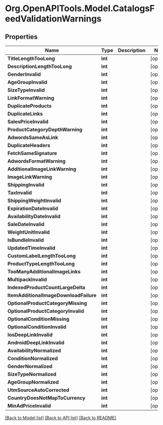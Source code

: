 
# Org.OpenAPITools.Model.CatalogsFeedValidationWarnings

## Properties

Name | Type | Description | Notes
------------ | ------------- | ------------- | -------------
**TitleLengthTooLong** | **int** |  | [optional] 
**DescriptionLengthTooLong** | **int** |  | [optional] 
**GenderInvalid** | **int** |  | [optional] 
**AgeGroupInvalid** | **int** |  | [optional] 
**SizeTypeInvalid** | **int** |  | [optional] 
**LinkFormatWarning** | **int** |  | [optional] 
**DuplicateProducts** | **int** |  | [optional] 
**DuplicateLinks** | **int** |  | [optional] 
**SalesPriceInvalid** | **int** |  | [optional] 
**ProductCategoryDepthWarning** | **int** |  | [optional] 
**AdwordsSameAsLink** | **int** |  | [optional] 
**DuplicateHeaders** | **int** |  | [optional] 
**FetchSameSignature** | **int** |  | [optional] 
**AdwordsFormatWarning** | **int** |  | [optional] 
**AdditionalImageLinkWarning** | **int** |  | [optional] 
**ImageLinkWarning** | **int** |  | [optional] 
**ShippingInvalid** | **int** |  | [optional] 
**TaxInvalid** | **int** |  | [optional] 
**ShippingWeightInvalid** | **int** |  | [optional] 
**ExpirationDateInvalid** | **int** |  | [optional] 
**AvailabilityDateInvalid** | **int** |  | [optional] 
**SaleDateInvalid** | **int** |  | [optional] 
**WeightUnitInvalid** | **int** |  | [optional] 
**IsBundleInvalid** | **int** |  | [optional] 
**UpdatedTimeInvalid** | **int** |  | [optional] 
**CustomLabelLengthTooLong** | **int** |  | [optional] 
**ProductTypeLengthTooLong** | **int** |  | [optional] 
**TooManyAdditionalImageLinks** | **int** |  | [optional] 
**MultipackInvalid** | **int** |  | [optional] 
**IndexedProductCountLargeDelta** | **int** |  | [optional] 
**ItemAdditionalImageDownloadFailure** | **int** |  | [optional] 
**OptionalProductCategoryMissing** | **int** |  | [optional] 
**OptionalProductCategoryInvalid** | **int** |  | [optional] 
**OptionalConditionMissing** | **int** |  | [optional] 
**OptionalConditionInvalid** | **int** |  | [optional] 
**IosDeepLinkInvalid** | **int** |  | [optional] 
**AndroidDeepLinkInvalid** | **int** |  | [optional] 
**AvailabilityNormalized** | **int** |  | [optional] 
**ConditionNormalized** | **int** |  | [optional] 
**GenderNormalized** | **int** |  | [optional] 
**SizeTypeNormalized** | **int** |  | [optional] 
**AgeGroupNormalized** | **int** |  | [optional] 
**UtmSourceAutoCorrected** | **int** |  | [optional] 
**CountryDoesNotMapToCurrency** | **int** |  | [optional] 
**MinAdPriceInvalid** | **int** |  | [optional] 

[[Back to Model list]](../README.md#documentation-for-models)
[[Back to API list]](../README.md#documentation-for-api-endpoints)
[[Back to README]](../README.md)

